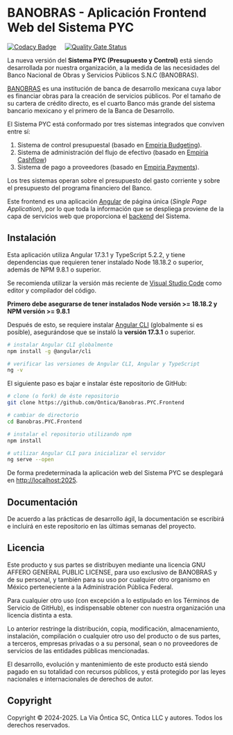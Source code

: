 # BANOBRAS - Aplicación Frontend Web del Sistema PYC

[![Codacy Badge](https://app.codacy.com/project/badge/Grade/6ccf199ebada40bbb9c59e1eedc58573)](https://app.codacy.com/gh/Ontica/Banobras.PYC.Frontend/dashboard?utm_source=gh&utm_medium=referral&utm_content=&utm_campaign=Badge_grade)
&nbsp; &nbsp;
[![Quality Gate Status](https://sonarcloud.io/api/project_badges/measure?project=Ontica_Banobras.PYC.Frontend&metric=alert_status)](https://sonarcloud.io/summary/new_code?id=Ontica_Banobras.PYC.Frontend)

La nueva versión del **Sistema PYC (Presupuesto y Control)** está siendo desarrollada por
nuestra organización, a la medida de las necesidades del Banco Nacional de Obras y Servicios
Públicos S.N.C (BANOBRAS).

[BANOBRAS](https://www.gob.mx/banobras) es una institución de banca de desarrollo mexicana cuya labor
es financiar obras para la creación de servicios públicos. Por el tamaño de su cartera de crédito directo,
es el cuarto Banco más grande del sistema bancario mexicano y el primero de la Banca de Desarrollo.

El Sistema PYC está conformado por tres sistemas integrados que conviven entre sí:

1.  Sistema de control presupuestal (basado en [Empiria Budgeting](https://github.com/Ontica/Empiria.Budgeting)).
2.  Sistema de administración del flujo de efectivo (basado en [Empiria Cashflow](https://github.com/Ontica/Empiria.Cashflow))
3.  Sistema de pago a proveedores (basado en [Empiria Payments](https://github.com/Ontica/Empiria.Payments)).

Los tres sistemas operan sobre el presupuesto del gasto corriente y sobre el presupuesto del programa financiero del Banco.

Este frontend es una aplicación [Angular](https://angular.io) de página única (*Single Page Application*), por lo que toda la información que se despliega proviene de la capa de servicios web que proporciona el [backend](https://github.com/Ontica/Banobras.PYC.Backend) del Sistema.

## Instalación

Esta aplicación utiliza Angular 17.3.1 y TypeScript 5.2.2, y tiene dependencias que requieren tener instalado Node 18.18.2 o
superior, además de NPM 9.8.1 o superior.

Se recomienda utilizar la versión más reciente de [Visual Studio Code](https://code.visualstudio.com) como editor y compilador del código.

**Primero debe asegurarse de tener instalados Node versión >= 18.18.2 y NPM versión >= 9.8.1**

Después de esto, se requiere instalar [Angular CLI](https://github.com/angular/angular-cli) (globalmente si es posible), asegurándose que se instaló la **versión 17.3.1** o superior.

```bash
# instalar Angular CLI globalmente
npm install -g @angular/cli

# verificar las versiones de Angular CLI, Angular y TypeScript
ng -v
```

El siguiente paso es bajar e instalar éste repositorio de GitHub:

```bash
# clone (o fork) de éste repositorio
git clone https://github.com/Ontica/Banobras.PYC.Frontend

# cambiar de directorio
cd Banobras.PYC.Frontend

# instalar el repositorio utilizando npm
npm install

# utilizar Angular CLI para inicializar el servidor
ng serve --open
```

De forma predeterminada la aplicación web del Sistema PYC se desplegará en [http://localhost:2025](http://localhost:2025).

## Documentación

De acuerdo a las prácticas de desarrollo ágil, la documentación se escribirá e
incluirá en este repositorio en las últimas semanas del proyecto.

## Licencia

Este producto y sus partes se distribuyen mediante una licencia GNU AFFERO
GENERAL PUBLIC LICENSE, para uso exclusivo de BANOBRAS y de su personal, y
también para su uso por cualquier otro organismo en México perteneciente a
la Administración Pública Federal.

Para cualquier otro uso (con excepción a lo estipulado en los Términos de
Servicio de GitHub), es indispensable obtener con nuestra organización una
licencia distinta a esta.

Lo anterior restringe la distribución, copia, modificación, almacenamiento,
instalación, compilación o cualquier otro uso del producto o de sus partes,
a terceros, empresas privadas o a su personal, sean o no proveedores de
servicios de las entidades públicas mencionadas.

El desarrollo, evolución y mantenimiento de este producto está siendo pagado
en su totalidad con recursos públicos, y está protegido por las leyes nacionales
e internacionales de derechos de autor.

## Copyright

Copyright © 2024-2025. La Vía Óntica SC, Ontica LLC y autores.
Todos los derechos reservados.
